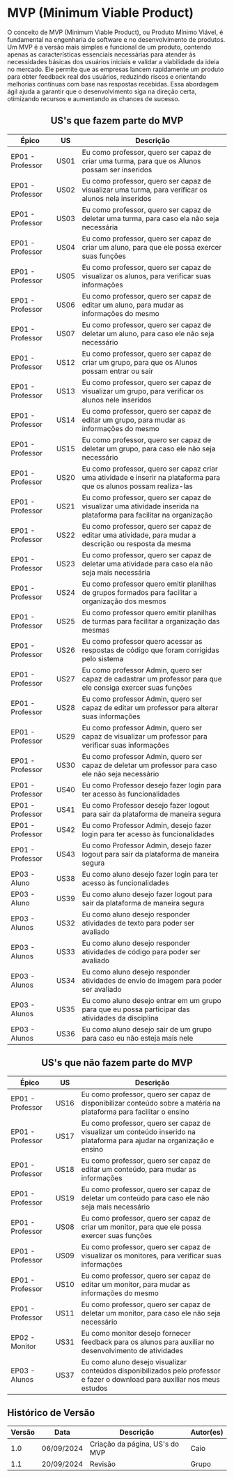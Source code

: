 # MVP (Minimum Viable Product)
O conceito de MVP (Minimum Viable Product), ou Produto Mínimo Viável, é fundamental na engenharia de software e no desenvolvimento de produtos. Um MVP é a versão mais simples e funcional de um produto, contendo apenas as características essenciais necessárias para atender às necessidades básicas dos usuários iniciais e validar a viabilidade da ideia no mercado. Ele permite que as empresas lancem rapidamente um produto para obter feedback real dos usuários, reduzindo riscos e orientando melhorias contínuas com base nas respostas recebidas. Essa abordagem ágil ajuda a garantir que o desenvolvimento siga na direção certa, otimizando recursos e aumentando as chances de sucesso.


<center>

## US's que fazem parte do MVP


| Épico |  US   | Descrição |
|- |-    |-                           |
| EP01 - Professor |US01 |Eu como professor, quero ser capaz de criar uma turma, para que os Alunos possam ser inseridos|
| EP01 - Professor|US02 |  Eu como professor, quero ser capaz de visualizar uma turma, para verificar os alunos nela inseridos|
| EP01 - Professor|US03 |  Eu como professor, quero ser capaz de deletar uma turma, para caso ela não seja necessária|
| EP01 - Professor|US04 | Eu como professor, quero ser capaz de criar um aluno, para que ele possa exercer suas funções|
| EP01 - Professor|US05 |Eu como professor, quero ser capaz de visualizar os alunos, para verificar suas informações|
| EP01 - Professor|US06 | Eu como professor, quero ser capaz de editar um aluno, para mudar as informações do mesmo|
| EP01 - Professor|US07 | Eu como professor, quero ser capaz de deletar um aluno, para caso ele não seja necessário|
| EP01 - Professor|US12 | Eu como professor, quero ser capaz de criar um grupo, para que os Alunos possam entrar ou sair|
| EP01 - Professor|US13 | Eu como professor, quero ser capaz de visualizar um grupo, para verificar os alunos nele inseridos|
| EP01 - Professor|US14 | Eu como professor, quero ser capaz de editar um grupo, para mudar as informações do mesmo|
| EP01 - Professor|US15 | Eu como professor, quero ser capaz de deletar um grupo, para caso ele não seja necessário |
| EP01 - Professor|US20 |Eu como professor, quero ser capaz criar uma atividade e inserir na plataforma para que os alunos possam realiza-las |
| EP01 - Professor|US21 | Eu como professor, quero ser capaz de visualizar uma atividade inserida na plataforma para facilitar na organização|
| EP01 - Professor|US22 | Eu como professor, quero ser capaz de editar uma atividade, para mudar a descrição ou resposta da mesma|
| EP01 - Professor|US23 | Eu como professor, quero ser capaz de deletar uma atividade para caso ela não seja mais necessária |
| EP01 - Professor|US24 | Eu como professor quero emitir planilhas de grupos formados para facilitar a organização dos mesmos |
| EP01 - Professor|US25 | Eu como professor quero emitir planilhas de turmas para facilitar a organização das mesmas|
| EP01 - Professor|US26 | Eu como professor quero acessar as respostas de código que foram corrigidas pelo sistema|
| EP01 - Professor|US27 | Eu como professor Admin, quero ser capaz de cadastrar um professor para que ele consiga exercer suas funções |
| EP01 - Professor|US28 | Eu como professor Admin, quero ser capaz de editar um professor para alterar suas informações |
| EP01 - Professor|US29 | Eu como professor Admin, quero ser capaz de visualizar um professor para verificar suas informações|
| EP01 - Professor|US30 | Eu como professor Admin, quero ser capaz de deletar um professor para caso ele não seja necessário |
| EP01 - Professor|US40 | Eu como Professor desejo fazer login para ter acesso às funcionalidades |
| EP01 - Professor|US41 | Eu como Professor desejo fazer logout para sair da plataforma de maneira segura |
| EP01 - Professor|US42 | Eu como Professor Admin, desejo fazer login para ter acesso às funcionalidades |
| EP01 - Professor|US43 | Eu como Professor Admin, desejo fazer logout para sair da plataforma de maneira segura |
| EP03 - Aluno|US38 |Eu como aluno desejo fazer login para ter acesso às funcionalidades |
| EP03 - Aluno|US39 |Eu como aluno desejo fazer logout para sair da plataforma de maneira segura |
| EP03 - Alunos|US32 | Eu como aluno desejo responder atividades de texto para poder ser avaliado |
| EP03 - Alunos|US33 | Eu como aluno desejo responder atividades de código para poder ser avaliado |
| EP03 - Alunos|US34 |Eu como aluno desejo responder atividades de envio de imagem para poder ser avaliado |
| EP03 - Alunos|US35 | Eu como aluno desejo entrar em um grupo para que eu possa participar das atividades da disciplina  |
| EP03 - Alunos|US36 | Eu como aluno desejo sair de um grupo para caso eu não esteja mais nele |

</center>

<center>




## US's que não fazem parte do MVP


| Épico |  US   | Descrição |
|- |-    |-                           |
| EP01 - Professor |US16 |Eu como professor, quero ser capaz de disponibilizar conteúdo sobre a matéria na plataforma para facilitar o ensino |
| EP01 - Professor|US17 |  Eu como professor, quero ser capaz de visualizar um conteúdo inserido na plataforma para ajudar na organização e ensino|
| EP01 - Professor|US18 |  Eu como professor, quero ser capaz de editar um conteúdo, para mudar as informações|
| EP01 - Professor|US19 |  Eu como professor, quero ser capaz de deletar um conteúdo para caso ele não seja mais necessário|
| EP01 - Professor|US08 | Eu como professor, quero ser capaz de criar um monitor, para que ele possa exercer suas funções|
| EP01 - Professor|US09 | Eu como professor, quero ser capaz de visualizar os monitores, para verificar suas informações |
| EP01 - Professor|US10 |Eu como professor, quero ser capaz de editar um monitor, para mudar as informações do mesmo|
| EP01 - Professor|US11 | Eu como professor, quero ser capaz de deletar um monitor, para caso ele não seja necessário|
| EP02 - Monitor|US31 |Eu como monitor desejo fornecer feedback para os alunos para auxiliar no desenvolvimento de atividades |
| EP03 - Alunos|US37 |Eu como aluno desejo visualizar  conteúdos disponibilizados pelo professor e fazer o download para auxiliar nos meus estudos|

</center>

## Histórico de Versão

| Versão | Data       | Descrição                                                         | Autor(es)       |
|--------|------------|-------------------------------------------------------------------|-----------------|
| 1.0    | 06/09/2024 | Criação da página, US's do MVP |Caio   |
| 1.1   | 20/09/2024 | Revisão |Grupo   |